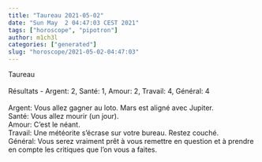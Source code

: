 ```yaml
---
title: "Taureau 2021-05-02"
date: "Sun May  2 04:47:03 CEST 2021"
tags: ["horoscope", "pipotron"]
author: m1ch3l
categories: ["generated"]
slug: "horoscope/2021-05-02-04:47:03"
---
```


Taureau<br>
<br>
Résultats - Argent: 2, Santé: 1, Amour: 2, Travail: 4, Général: 4<br>
<br>
Argent:  Vous allez gagner au loto. Mars est aligné avec Jupiter.<br>
Santé:   Vous allez mourir (un jour). <br>
Amour:   C’est le néant. <br>
Travail: Une météorite s’écrase sur votre bureau. Restez couché.<br>
Général: Vous serez vraiment prêt à vous remettre en question et à prendre en compte les critiques que l’on vous a faites.<br>
